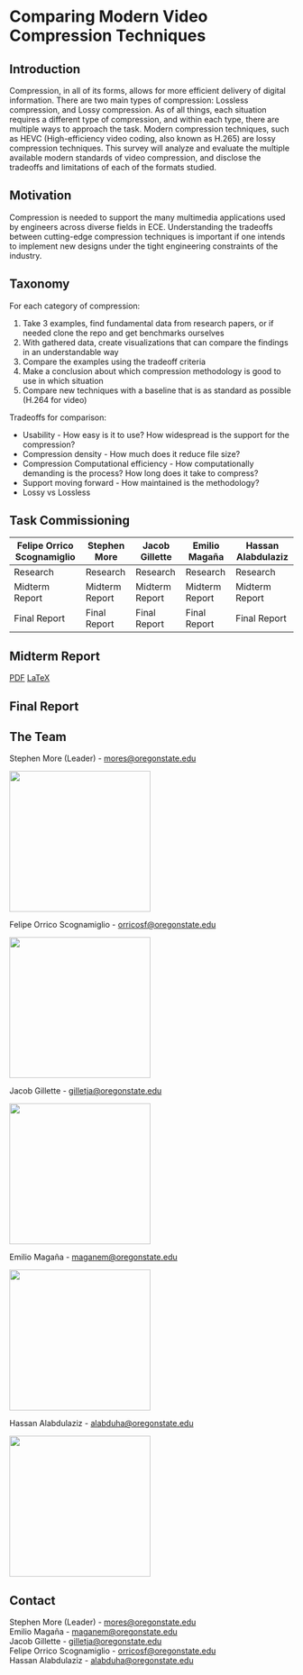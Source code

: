 # Comparing Modern Video Compression Techniques

## Introduction

Compression, in all of its forms, allows for more efficient delivery of digital information. There are two main types of compression: Lossless compression, and Lossy compression. As of all things, each situation requires a different type of compression, and within each type, there are multiple ways to approach the task. Modern compression techniques, such as HEVC (High-efficiency video coding, also known as H.265) are lossy compression techniques. This survey will analyze and evaluate the multiple available modern standards of video compression, and disclose the tradeoffs and limitations of each of the formats studied.

## Motivation

Compression is needed to support the many multimedia applications used by engineers across diverse fields in ECE. Understanding the tradeoffs between cutting-edge compression techniques is important if one intends to implement new designs under the tight engineering constraints of the industry.

## Taxonomy

For each category of compression:
1. Take 3 examples, find fundamental data from research papers, or if needed clone the repo and get benchmarks ourselves
1. With gathered data, create visualizations that can compare the findings in an understandable way
1. Compare the examples using the tradeoff criteria 
1. Make a conclusion about which compression methodology is good to use in which situation
1. Compare new techniques with a baseline that is as standard as possible (H.264 for video) 

Tradeoffs for comparison:
* Usability - How easy is it to use? How widespread is the support for the compression?
* Compression density - How much does it reduce file size?
* Compression Computational efficiency - How computationally demanding is the process? How long does it take to compress?
* Support moving forward - How maintained is the methodology?
* Lossy vs Lossless

## Task Commissioning
Felipe Orrico Scognamiglio | Stephen More | Jacob Gillette | Emilio Magaña | Hassan Alabdulaziz
-------------------------- | ------------ | -------------- | ------------- | ------------------
Research | Research | Research | Research | Research
Midterm Report | Midterm Report | Midterm Report | Midterm Report | Midterm Report
Final Report | Final Report | Final Report | Final Report | Final Report |

## Midterm Report
  [PDF]()
  [LaTeX]()
  
## Final Report

## The Team

Stephen More (Leader) - [mores@oregonstate.edu](mailto:mores@oregonstate.edu)   

<img src="https://media.discordapp.net/attachments/829757911298342925/831967460247994368/StephenMore_-_cropped.jpg" data-canonical-src="https://media.discordapp.net/attachments/829757911298342925/831967460247994368/StephenMore_-_cropped.jpg" width="250" height="250" />

Felipe Orrico Scognamiglio - [orricosf@oregonstate.edu](mailto:orricosf@oregonstate.edu)   

<img src="https://cdn.discordapp.com/attachments/829757911298342925/831967603378880522/Felipe_Beaver.png" data-canonical-src="https://cdn.discordapp.com/attachments/829757911298342925/831967603378880522/Felipe_Beaver.png" width="250" height="250" />

Jacob Gillette - [gilletja@oregonstate.edu](mailto:gilletja@oregonstate.edu)   

<img src="https://media.discordapp.net/attachments/829757911298342925/831968062625415288/JacobG_-_cropped.jpg" data-canonical-src="https://media.discordapp.net/attachments/829757911298342925/831968062625415288/JacobG_-_cropped.jpg" width="250" height="250" />


Emilio Magaña - [maganem@oregonstate.edu](mailto:maganem@oregonstate.edu) 

<img src="https://media.discordapp.net/attachments/829757911298342925/831970096230432848/emilio_-_cropped.jpg" data-canonical-src="https://media.discordapp.net/attachments/829757911298342925/831970096230432848/emilio_-_cropped.jpg" width="250" height="250" />

Hassan Alabdulaziz - [alabduha@oregonstate.edu](mailto:alabduha@oregonstate.edu)  

<img src="https://media.discordapp.net/attachments/829757911298342925/831972317629382666/Hassan_-_cropped.jpg" data-canonical-src="https://media.discordapp.net/attachments/829757911298342925/831972317629382666/Hassan_-_cropped.jpg" width="250" height="250" />


## Contact

Stephen More (Leader) - [mores@oregonstate.edu](mailto:mores@oregonstate.edu)  
Emilio Magaña - [maganem@oregonstate.edu](mailto:maganem@oregonstate.edu)  
Jacob Gillette - [gilletja@oregonstate.edu](mailto:gilletja@oregonstate.edu)  
Felipe Orrico Scognamiglio - [orricosf@oregonstate.edu](mailto:orricosf@oregonstate.edu)  
Hassan Alabdulaziz - [alabduha@oregonstate.edu](mailto:alabduha@oregonstate.edu)  

